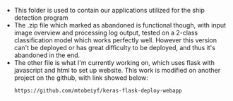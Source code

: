 * This folder is used to contain our applications utilized for the ship detection program
* The .zip file which marked as abandoned is functional though, with input image overview and processing log output, tested on a 2-class classification model which works perfectly well. However this version can't be deployed or has great difficulty to be deployed, and thus it's abandoned in the end.
* The other file is what I'm currently working on, which uses flask with javascript and html to set up website. This work is modified on another project on the github, with link showed below: 
  ```
  https://github.com/mtobeiyf/keras-flask-deploy-webapp
  ```
